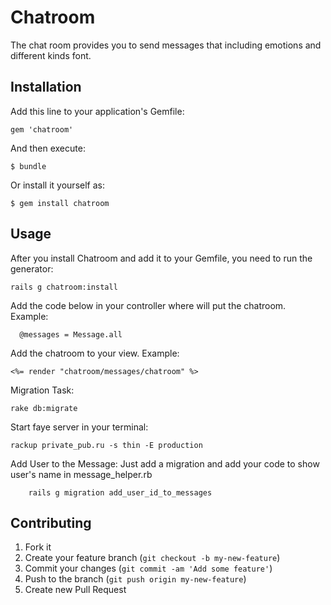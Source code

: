 # Chatroom

The chat room provides you to send messages that including emotions and different kinds
font.

## Installation

Add this line to your application's Gemfile:

    gem 'chatroom'

And then execute:

    $ bundle

Or install it yourself as:

    $ gem install chatroom


## Usage

After you install Chatroom and add it to your Gemfile, you need to run the generator:

    rails g chatroom:install

Add the code below in your controller where will put the chatroom. Example:

	  @messages = Message.all

Add the chatroom to your view. Example:

    <%= render "chatroom/messages/chatroom" %>

Migration Task:

    rake db:migrate

Start faye server in your terminal:

    rackup private_pub.ru -s thin -E production

Add User to the Message:
Just add a migration and add your code to show user's name in message\_helper.rb

		rails g migration add_user_id_to_messages

## Contributing

1. Fork it
2. Create your feature branch (`git checkout -b my-new-feature`)
3. Commit your changes (`git commit -am 'Add some feature'`)
4. Push to the branch (`git push origin my-new-feature`)
5. Create new Pull Request
